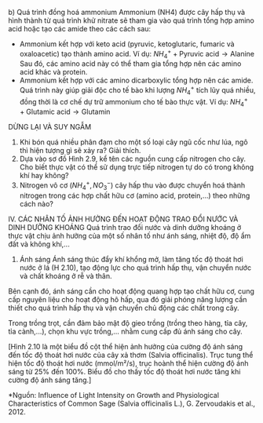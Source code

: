b) Quá trình đồng hoá ammonium
Ammonium (NH4) được cây hấp thụ và hình thành từ quá trình khử nitrate sẽ tham gia vào quá trình tổng hợp amino acid hoặc tạo các amide theo các cách sau:
- Ammonium kết hợp với keto acid (pyruvic, ketoglutaric, fumaric và oxaloacetic) tạo thành amino acid.
Ví dụ: $NH_4^+ + \text{Pyruvic acid} \rightarrow \text{Alanine}$
Sau đó, các amino acid này có thể tham gia tổng hợp nên các amino acid khác và protein.
- Ammonium kết hợp với các amino dicarboxylic tổng hợp nên các amide. Quá trình này giúp giải độc cho tế bào khi lượng $NH_4^+$ tích lũy quá nhiều, đồng thời là cơ chế dự trữ ammonium cho tế bào thực vật.
Ví dụ: $NH_4^+ + \text{Glutamic acid} \rightarrow \text{Glutamin}$

DỪNG LẠI VÀ SUY NGẪM
1. Khi bón quá nhiều phân đạm cho một số loại cây ngũ cốc như lúa, ngô thì hiện tượng gì sẽ xảy ra? Giải thích.
2. Dựa vào sơ đồ Hình 2.9, kể tên các nguồn cung cấp nitrogen cho cây. Cho biết thực vật có thể sử dụng trực tiếp nitrogen tự do có trong không khí hay không?
3. Nitrogen vô cơ $(NH_4^+, NO_3^-)$ cây hấp thu vào được chuyển hoá thành nitrogen trong các hợp chất hữu cơ (amino acid, protein,...) theo những cách nào?

IV. CÁC NHÂN TỐ ẢNH HƯỞNG ĐẾN HOẠT ĐỘNG TRAO ĐỔI NƯỚC VÀ DINH DƯỠNG KHOÁNG
Quá trình trao đổi nước và dinh dưỡng khoáng ở thực vật chịu ảnh hưởng của một số nhân tố như ánh sáng, nhiệt độ, độ ẩm đất và không khí,...

1. Ánh sáng
Ánh sáng thúc đẩy khí khổng mở, làm tăng tốc độ thoát hơi nước ở lá (H 2.10), tạo động lực cho quá trình hấp thụ, vận chuyển nước và chất khoáng ở rễ và thân.

Bên cạnh đó, ánh sáng cần cho hoạt động quang hợp tạo chất hữu cơ, cung cấp nguyên liệu cho hoạt động hô hấp, qua đó giải phóng năng lượng cần thiết cho quá trình hấp thụ và vận chuyển chủ động các chất trong cây.

Trong trồng trọt, cần đảm bảo mật độ gieo trồng (trồng theo hàng, tỉa cây, tỉa cành,...), chọn khu vực trồng,... nhằm cung cấp đủ ánh sáng cho cây.

[Hình 2.10 là một biểu đồ cột thể hiện ảnh hưởng của cường độ ánh sáng đến tốc độ thoát hơi nước của cây xả thơm (Salvia officinalis). Trục tung thể hiện tốc độ thoát hơi nước (mmol/m²/s), trục hoành thể hiện cường độ ánh sáng từ 25% đến 100%. Biểu đồ cho thấy tốc độ thoát hơi nước tăng khi cường độ ánh sáng tăng.]

*Nguồn: Influence of Light Intensity on Growth and Physiological Characteristics of Common Sage (Salvia officinalis L.), G. Zervoudakis et al., 2012.